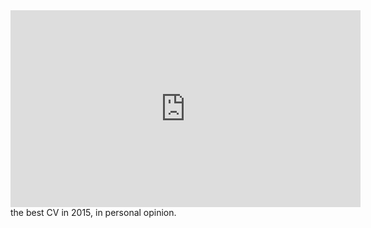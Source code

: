 
<div style="text-align:center">
<iframe width="560" height="315" src="https://www.youtube.com/embed/kCAgGt-Va-c" frameborder="0" allowfullscreen></iframe>
</div>
the best CV in 2015, in personal opinion.